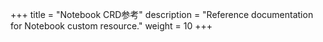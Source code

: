 +++
title = "Notebook CRD参考"
description = "Reference documentation for Notebook custom resource."
weight = 10
+++
